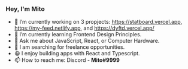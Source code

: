 ### Hey, I'm Mito

- 🔭 I’m currently working on 3 propjects: https://statboard.vercel.app, https://my-feed.netlify.app, and https://dyftd.vercel.app/
- 🌱 I’m currently learning Frontend Design Principles.
- 💬 Ask me about JavaScript, React, or Computer Hardware.
- 🔎 I am searching for freelance opportunities.
- 😀 I enjoy building apps with React and Typescript.
- 📫 How to reach me: Discord - **Mito#9999**
